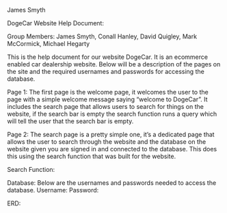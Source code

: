 James Smyth

DogeCar Website Help Document:

Group Members: James Smyth, Conall Hanley, David Quigley, Mark McCormick, Michael Hegarty

This is the help document for our website DogeCar. It is an ecommerce enabled car dealership website. Below will be a description of the pages on the site and the required usernames and passwords for accessing the database.

Page 1:
The first page is the welcome page, it welcomes the user to the page with a simple welcome message saying “welcome to DogeCar”. It includes the search page that allows users to search for things on the website, if the search bar is empty the search function runs a query which will tell the user that the search bar is empty.

Page 2:
The search page is a pretty simple one, it’s a dedicated page that allows the user to search through the website and the database on the website given you are signed in and connected to the database. This does this using the search function that was built for the website.

Search Function:


Database:
Below are the usernames and passwords needed to access the database.
Username:
Password:

ERD:
